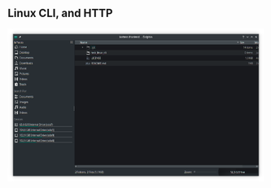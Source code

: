 ## Linux CLI, and HTTP
![This is an image](https://github.com/forestman-zt-ua/kottans-frontend/blob/main/task_linux_cli/task_linux_cli.png)
